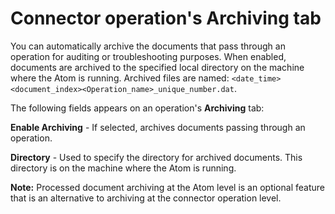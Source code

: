 # Connector operation's Archiving tab 

<head>
  <meta name="guidename" content="Integration"/>
  <meta name="context" content="GUID-061fbf70-1034-4bf3-b795-e952f9338dbe"/>
</head>


You can automatically archive the documents that pass through an operation for auditing or troubleshooting purposes. When enabled, documents are archived to the specified local directory on the machine where the Atom is running. Archived files are named: `<date_time><document_index><Operation_name>_unique_number.dat`.

The following fields appears on an operation's **Archiving** tab:




**Enable Archiving** - 
 If selected, archives documents passing through an operation.

**Directory** - 
Used to specify the directory for archived documents. This directory is on the machine where the Atom is running.

**Note:** Processed document archiving at the Atom level is an optional feature that is an alternative to archiving at the connector operation level.
